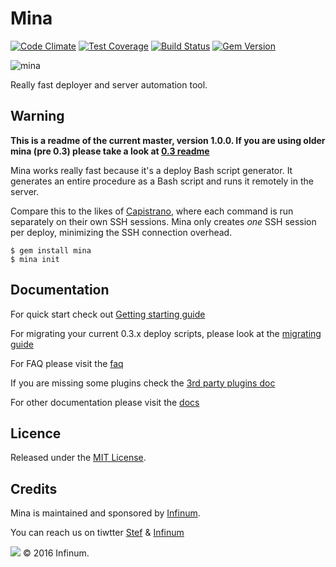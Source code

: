 # Mina

[![Code Climate](https://codeclimate.com/github/mina-deploy/mina/badges/gpa.svg)](https://codeclimate.com/github/mina-deploy/mina)
[![Test Coverage](https://codeclimate.com/github/mina-deploy/mina/badges/coverage.svg)](https://codeclimate.com/github/mina-deploy/mina/coverage)
[![Build Status](https://semaphoreci.com/api/v1/d4be4st/mina/branches/master/shields_badge.svg)](https://semaphoreci.com/d4be4st/mina)
[![Gem Version](https://badge.fury.io/rb/mina.svg)](https://badge.fury.io/rb/mina)

![mina](https://assets.infinum.co/attachments/ad98b5e667facece8bb0b790f3cafe5bcb2dc469/store/limit/1000/1000/291724d19624f688957cebb5a0549abb6ea07113bdac11026ad2d5a6d29f/Mina_Icon.png)

Really fast deployer and server automation tool.

## Warning

**This is a readme of the current master, version 1.0.0. If you are using older mina (pre 0.3) please take a look at [0.3 readme](https://github.com/mina-deploy/mina/blob/v0.3.8/Readme.md)**


Mina works really fast because it's a deploy Bash script generator. It
generates an entire procedure as a Bash script and runs it remotely in the
server.

Compare this to the likes of [Capistrano](https://github.com/capistrano/capistrano), where each command
is run separately on their own SSH sessions. Mina only creates *one* SSH
session per deploy, minimizing the SSH connection overhead.

    $ gem install mina
    $ mina init

Documentation
----------------

For quick start check out [Getting starting guide](docs/getting_started.md)

For migrating your current 0.3.x deploy scripts, please look at the [migrating guide](docs/migrating.md)

For FAQ please visit the [faq](docs/faq.md)

If you are missing some plugins check the [3rd party plugins doc](docs/3rd_party_plugins.md)

For other documentation please visit the [docs](docs)

Licence
----------------

Released under the [MIT License](https://www.opensource.org/licenses/mit-license.php).

Credits
----------------

Mina is maintained and sponsored by [Infinum](https://infinum.co).

You can reach us on tiwtter [Stef](https://twitter.com/_Beast_) & [Infinum](https://twitter.com/infinumco)

![](https://assets.infinum.co/assets/brand-logo-9e079bfa1875e17c8c1f71d1fee49cf0.svg) © 2016 Infinum.  
